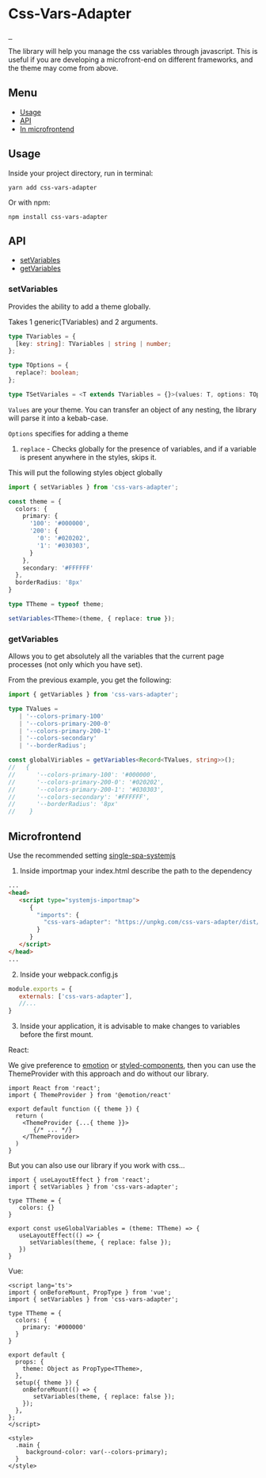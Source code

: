 # Css-Vars-Adapter

<p>
  <a aria-label="NPM version" href="https://www.npmjs.com/package/css-vars-adapter">
    <img alt="" src="https://badgen.net/npm/v/css-vars-adapter">
  </a>
    <a aria-label="Package size" href="https://bundlephobia.com/result?p=css-vars-adapter">
      <img alt="" src="https://badgen.net/bundlephobia/minzip/css-vars-adapter">
    </a>
    <a aria-label="Hist" href="https://www.jsdelivr.com/package/npm/css-vars-adapter">
      <img alt="" src="https://badgen.net/npm/dt/css-vars-adapter">
    </a>
</p>

The library will help you manage the css variables through javascript. This is useful if you are developing a
microfront-end on different frameworks, and the theme may come from above.

## Menu

- [Usage](#Usage)
- [API](#API)
- [In microfrontend](#Microfrontend)

## Usage

Inside your project directory, run in terminal:

```
yarn add css-vars-adapter
```

Or with npm:

```
npm install css-vars-adapter
```

## API

- [setVariables](#setVariables)
- [getVariables](#getVariables)

### setVariables

Provides the ability to add a theme globally.

Takes 1 generic(TVariables) and 2 arguments.

```ts
type TVariables = {
  [key: string]: TVariables | string | number;
};

type TOptions = {
  replace?: boolean;
};

type TSetVariales = <T extends TVariables = {}>(values: T, options: TOptions = {}) => void
```

`Values` are your theme. You can transfer an object of any nesting, the library will parse it into a kebab-case.

`Options` specifies for adding a theme

1) `replace` - Checks globally for the presence of variables, and if a variable is present anywhere in the styles, skips
   it.
   
This will put the following styles object globally

```ts
import { setVariables } from 'css-vars-adapter';

const theme = {
  colors: {
    primary: {
      '100': '#000000',
      '200': {
        '0': '#020202',
        '1': '#030303',
      }
    },
    secondary: '#FFFFFF'
  },
  borderRadius: '8px'
}

type TTheme = typeof theme;

setVariables<TTheme>(theme, { replace: true });
```

### getVariables

Allows you to get absolutely all the variables that the current page processes (not only which you have set).

From the previous example, you get the following:

```ts
import { getVariables } from 'css-vars-adapter';

type TValues = 
   | '--colors-primary-100'
   | '--colors-primary-200-0'
   | '--colors-primary-200-1'
   | '--colors-secondary'
   | '--borderRadius';

const globalViriables = getVariables<Record<TValues, string>>();
//   {
//      '--colors-primary-100': '#000000',
//      '--colors-primary-200-0': '#020202', 
//      '--colors-primary-200-1': '#030303', 
//      '--colors-secondary': '#FFFFFF',
//      '--borderRadius': '8px'
//    }
```

## Microfrontend

Use the recommended setting [single-spa-systemjs](https://single-spa.js.org/docs/recommended-setup/#systemjs)

1) Inside importmap your index.html describe the path to the dependency

```html
...
<head>
   <script type="systemjs-importmap">
      {
        "imports": {
          "css-vars-adapter": "https://unpkg.com/css-vars-adapter/dist/system/css-vars-adapter.production.js",
        }
      }
   </script>
</head>
...
```

2) Inside your webpack.config.js

```js
module.exports = {
   externals: ['css-vars-adapter'],
   //...
}
```

3) Inside your application, it is advisable to make changes to variables before the first mount.

React:

We give preference to [emotion](https://emotion.sh/) or [styled-components](https://styled-components.com/), then you can use the ThemeProvider with this approach and do without our library.

```tsx
import React from 'react';
import { ThemeProvider } from '@emotion/react'

export default function ({ theme }) {
  return (
    <ThemeProvider {...{ theme }}>
       {/* ... */}
    </ThemeProvider>
  )
}
```

But you can also use our library if you work with css...

```tsx
import { useLayoutEffect } from 'react';
import { setVariables } from 'css-vars-adapter';

type TTheme = {
   colors: {}
}

export const useGlobalVariables = (theme: TTheme) => {
   useLayoutEffect(() => {
      setVariables(theme, { replace: false });
   })
}
```

Vue:
```vue
<script lang='ts'>
import { onBeforeMount, PropType } from 'vue';
import { setVariables } from 'css-vars-adapter';

type TTheme = {
  colors: {
    primary: '#000000'
  }
}

export default {
  props: {
    theme: Object as PropType<TTheme>,
  },
  setup({ theme }) {
    onBeforeMount(() => {
       setVariables(theme, { replace: false });
    });
  },
};
</script>

<style>
  .main {
     background-color: var(--colors-primary);
  }
</style>

```
